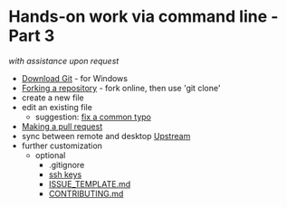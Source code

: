 # Hands-on work via command line - Part 3
*with assistance upon request*

* [Download Git](https://git-scm.com/downloads) - for Windows
* [Forking a repository](https://help.github.com/articles/fork-a-repo/) - fork online, then use 'git clone'
* create a new file
* edit an existing file
  - suggestion: [fix a common typo](https://github.com/search?o=desc&q=%22the+the%22&s=indexed&type=Code&utf8=%E2%9C%93)
* [Making a pull request](https://git-scm.com/docs/git-request-pull)
* sync between remote and desktop [Upstream](https://help.github.com/articles/syncing-a-fork/)
* further customization
  - optional
    - .gitignore
    - [ssh keys](https://help.github.com/articles/connecting-to-github-with-ssh/)
    - [ISSUE_TEMPLATE.md](ISSUE_TEMPLATE.md)
    - [CONTRIBUTING.md](CONTRIBUTING.md)
